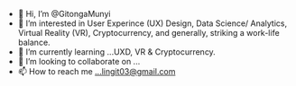 - 👋 Hi, I’m @GitongaMunyi
- 👀 I’m interested in User Experince (UX) Design, Data Science/ Analytics, Virtual Reality (VR), Cryptocurrency, and generally, striking a work-life balance.
- 🌱 I’m currently learning ...UXD, VR & Cryptocurrency.
- 💞️ I’m looking to collaborate on ...
- 📫 How to reach me ...lingit03@gmail.com

<!---
GitongaMunyi/GitongaMunyi is a ✨ special ✨ repository because its `README.md` (this file) appears on your GitHub profile.
You can click the Preview link to take a look at your changes.
--->
